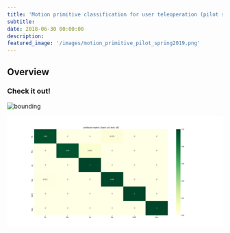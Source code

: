 ```yaml
---
title: 'Motion primitive classification for user teleoperation (pilot study)'
subtitle:
date: 2018-06-30 00:00:00
description:
featured_image: '/images/motion_primitive_pilot_spring2019.png'
---
```


## Overview

### Check it out!

![bounding](/images/fwr_bounding "bounding example")

![classification](/images/groundtruth_rowwise_e75_all_all_THISONE.png "groundtruth")